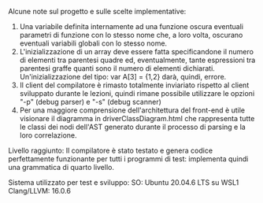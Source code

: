 Alcune note sul progetto e sulle scelte implementative:
1) Una variabile definita internamente ad una funzione oscura eventuali parametri di funzione con lo stesso nome che, a loro volta, oscurano eventuali variabili globali con lo stesso nome.
2) L'inizializzazione di un array deve essere fatta specificandone il numero di elementi tra parentesi quadre ed, eventualmente, tante espressioni tra parentesi graffe quanti sono il numero di elementi dichiarati.
Un'inizializzazione del tipo: var A[3] = {1,2} darà, quindi, errore.
3) Il client del compilatore è rimasto totalmente inviariato rispetto al client sviluppato durante le lezioni, quindi rimane possibile utilizzare le opzioni "-p" (debug parser) e "-s" (debug scanner)
4) Per una maggiore comprensione dell'architettura del front-end è utile visionare il diagramma in driverClassDiagram.html che rappresenta tutte le classi dei nodi dell'AST generato durante il processo di parsing e la loro correlazione. 

Livello raggiunto:
Il compilatore è stato testato e genera codice perfettamente funzionante per tutti i programmi di test: implementa quindi una grammatica di quarto livello.

Sistema utilizzato per test e sviluppo:
SO: Ubuntu 20.04.6 LTS su WSL1
Clang/LLVM: 16.0.6 

